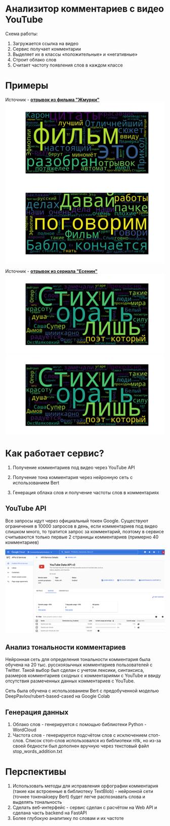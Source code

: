 # Анализитор комментариев с видео YouTube

Схема  работы:

1.  Загружается  ссылка  на  видео
2.  Сервис  получает  комментарии
3.  Выделяет  их  в  классы «положительные» и «негативные»
4.  Строит  облако  слов
5.  Считает  частоту  появления  слов  в  каждом  классе


# Примеры

Источник - [**отрывок из фильма "Жмурки"**](https://youtu.be/lYWx3WK8oO8)
![пример1](readme_images/positive_cloud.png "Позитивное облако слов")
![пример2](readme_images/negative_cloud.png "Негативное облако слов")

Источник - [**отрывок из сериала "Есенин"**](https://youtu.be/FLTItzgBE3k)
![пример3](readme_images/positive_cloud2.png "Позитивное облако слов")
![пример4](readme_images/positive_cloud2.png "Негативное облако слов")



# Как работает сервис?

1. Получение  комментариев  под  видео  через YouTube API

2. Получение  тона  комментария  через  нейронную  сеть  с  использованием Bert

3. Генерация  облака  слов  и  получение  частоты  слов  в  комментариях

## YouTube API

Все  запросы  идут  через  официальный  токен Google. Существуют  ограничения  в 10000 запросов  в  день, если  комментариев  под  видео  слишком  много, то  тратится  запрос  за  комментарий, поэтому  в  сервисе  считываются  только  первые 2 страницы  комментариев (примерно 40 комментариев)

![пример5](readme_images/YouTubeAPI.png "YouTube API квоты")

## Анализ тональности комментариев

Нейронная  сеть  для  определения  тональности  комментария  была  обучена  на 20 тыс. русскоязычных  комментариев  пользователей  с Twitter. Такой  выбор  был  сделан  с  учетом  лексики, синтаксиса, размеров  комментариев  сходных  с  комментариями  с YouTube и  ввиду  отсутствия  размеченных  данных  комментариев  с YouTube.

Сеть была обучена с использованием Bert с предобученной моделью DeepPavlov/rubert-based-cased на Google Colab

## Генерация данных

1.  Облако  слов - генерируется  с  помощью  библиотеки Python - WordCloud
2.  Частота  слов - генерируется  подсчётом  слов  с  исключением  стоп-слов. Список  стоп-слов  использовался  из  библиотеки nltk, но  из-за  своей  бедности  был  дополнен  вручную  через  текстовый  файл stop_words_addition.txt

# Перспективы

1.  Использовать  методы  для  исправления  орфографии  комментария (такие  как  встроенные  в  библиотеку TextBlob) - нейронной  сети (точнее  токенайзеру Bert) будет  легче  распознавать  слова  и  выделять  тональность
2.  Сделать  веб-интерфейс - сервис  сделан  с  расчётом  на Web API и  сделана  часть backend на FastAPI
3.  Более  глубокую  аналитику  по  словам  и  их  частоте
